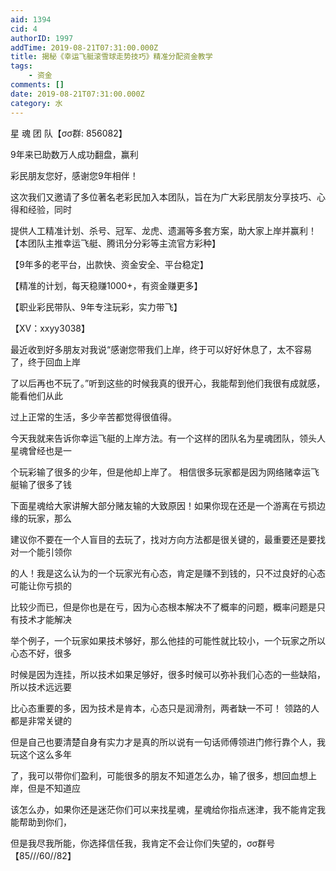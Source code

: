 ```yaml
---
aid: 1394
cid: 4
authorID: 1997
addTime: 2019-08-21T07:31:00.000Z
title: 揭秘《幸运飞艇滚雪球走势技巧》精准分配资金教学
tags:
    - 资金
comments: []
date: 2019-08-21T07:31:00.000Z
category: 水
---
```


星 魂 团 队【σσ群: 856082】

9年来已助数万人成功翻盘，赢利

彩民朋友您好，感谢您9年相伴！

这次我们又邀请了多位著名老彩民加入本团队，旨在为广大彩民朋友分享技巧、心得和经验，同时

提供人工精准计划、杀号、冠军、龙虎、遗漏等多套方案，助大家上岸并赢利！  
【本团队主推幸运飞艇、腾讯分分彩等主流官方彩种】

【9年多的老平台，出款快、资金安全、平台稳定】

【精准的计划，每天稳赚1000+，有资金赚更多】

【职业彩民带队、9年专注玩彩，实力带飞】

【XV：xxyy3038】

最近收到好多朋友对我说“感谢您带我们上岸，终于可以好好休息了，太不容易了，终于回血上岸

了以后再也不玩了。”听到这些的时候我真的很开心，我能帮到他们我很有成就感，能看他们从此

过上正常的生活，多少辛苦都觉得很值得。

今天我就来告诉你幸运飞艇的上岸方法。有一个这样的团队名为星魂团队，领头人星魂曾经也是一

个玩彩输了很多的少年，但是他却上岸了。 相信很多玩家都是因为网络赌幸运飞艇输了很多了钱

下面星魂给大家讲解大部分赌友输的大致原因！如果你现在还是一个游离在亏损边缘的玩家，那么

建议你不要在一个人盲目的去玩了，找对方向方法都是很关键的，最重要还是要找对一个能引领你

的人！我是这么认为的一个玩家光有心态，肯定是赚不到钱的，只不过良好的心态可能让你亏损的

比较少而已，但是你也是在亏，因为心态根本解决不了概率的问题，概率问题是只有技术才能解决

举个例子，一个玩家如果技术够好，那么他挂的可能性就比较小，一个玩家之所以心态不好，很多

时候是因为连挂，所以技术如果足够好，很多时候可以弥补我们心态的一些缺陷，所以技术远远要

比心态重要的多，因为技术是肯本，心态只是润滑剂，两者缺一不可！ 领路的人都是非常关键的

但是自己也要清楚自身有实力才是真的所以说有一句话师傅领进门修行靠个人，我玩这个这么多年

了，我可以带你们盈利，可能很多的朋友不知道怎么办，输了很多，想回血想上岸，但是不知道应

该怎么办，如果你还是迷茫你们可以来找星魂，星魂给你指点迷津，我不能肯定我能帮助到你们，

但是我尽我所能，你选择信任我，我肯定不会让你们失望的，σσ群号【85///60//82】
